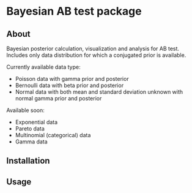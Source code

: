 # Bayesian AB test package

## About

Bayesian posterior calculation, visualization and analysis for AB test. Includes only data distribution for which a conjugated prior is available.

Currently available data type:
- Poisson data with gamma prior and posterior
- Bernoulli data with beta prior and posterior
- Normal data with both mean and standard deviation unknown with normal gamma prior and posterior

Available soon:
- Exponential data
- Pareto data
- Multinomial (categorical) data
- Gamma data

## Installation
## Usage